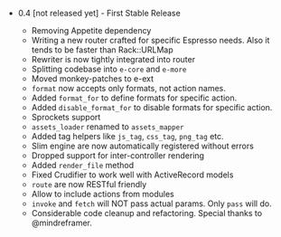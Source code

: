 
+ 0.4 [not released yet] - First Stable Release
  
  - Removing Appetite dependency
  - Writing a new router crafted for specific Espresso needs. Also it tends to be faster than Rack::URLMap
  - Rewriter is now tightly integrated into router
  - Splitting codebase into `e-core` and `e-more`
  - Moved monkey-patches to e-ext
  - `format` now accepts only formats, not action names.
  - Added `format_for` to define formats for specific action.
  - Added `disable_format_for` to disable formats for specific action.
  - Sprockets support
  - `assets_loader` renamed to `assets_mapper`
  - Added tag helpers like `js_tag`, `css_tag`, `png_tag` etc.
  - Slim engine are now automatically registered without errors
  - Dropped support for inter-controller rendering
  - Added `render_file` method
  - Fixed Crudifier to work well with ActiveRecord models
  - `route` are now RESTful friendly
  - Allow to include actions from modules
  - `invoke` and `fetch` will NOT pass actual params. Only `pass` will do.
  - Considerable code cleanup and refactoring. Special thanks to @mindreframer.

